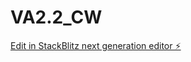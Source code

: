 # VA2.2_CW

[Edit in StackBlitz next generation editor ⚡️](https://stackblitz.com/~/github.com/shivamlife/VA2.2_CW)
